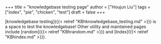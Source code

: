 +++
title = "knowledgebase testing page"
author = ["Houjun Liu"]
tags = ["index", "pie", "chicken", "test"]
draft = false
+++

[knowledgebase testing]({{< relref "KBhknowledgebase_testing.md" >}}) is a space to test the knowledgebase! Other utility and maintained pages include [random]({{< relref "KBhrandom.md" >}}) and [Index]({{< relref "KBhindex.md" >}}).